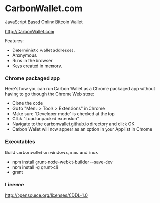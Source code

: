 CarbonWallet.com
================

JavaScript Based Online Bitcoin Wallet

http://CarbonWallet.com

Features:

- Deterministic wallet addresses.
- Anonymous.
- Runs in the browser
- Keys created in memory.

### Chrome packaged app

Here's how you can run Carbon Wallet as a Chrome packaged app
without having to go through the Chrome Web store:

- Clone the code
- Go to "Menu > Tools > Extensions" in Chrome
- Make sure "Developer mode" is checked at the top
- Click "Load unpacked extension"
- Navigate to the carbonwallet.github.io directory and click OK
- Carbon Wallet will now appear as an option in your App list in Chrome



### Executables

Build carbonwallet on windows, mac and linux

- npm install grunt-node-webkit-builder --save-dev
- npm install -g grunt-cli
- grunt

### Licence

http://opensource.org/licenses/CDDL-1.0
